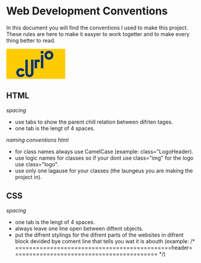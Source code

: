 # Web Development Conventions

In this document you will find the conventions I used to make this project. These rules are here to make it easyer to work togetter and to make every thing better to read.

![Curio Logo](img/logo.jpg)

## HTML
*spacing*
  -  use tabs to show the parent chill relation between difrten tages.
  -  one tab is the lengt of 4 spaces.

*naming conventions html*
  -  for class names always use CamelCase (example: class="LogoHeader).
  -  use logic names for classes so if your dont use class="img" for the logo use class="logo".
  -  use only one lagause for your classes (the laungeus you are making the project in).
## CSS
*spacing*
  -  one tab is the lengt of 4 spaces.
  -  always leave one line open between diftent objects.
  -  put the difrent stylings for the difrent parts of the websites in difrent block devided bye coment line that tells you wat it is abouth (example: /* =============================================header========================================== */)
